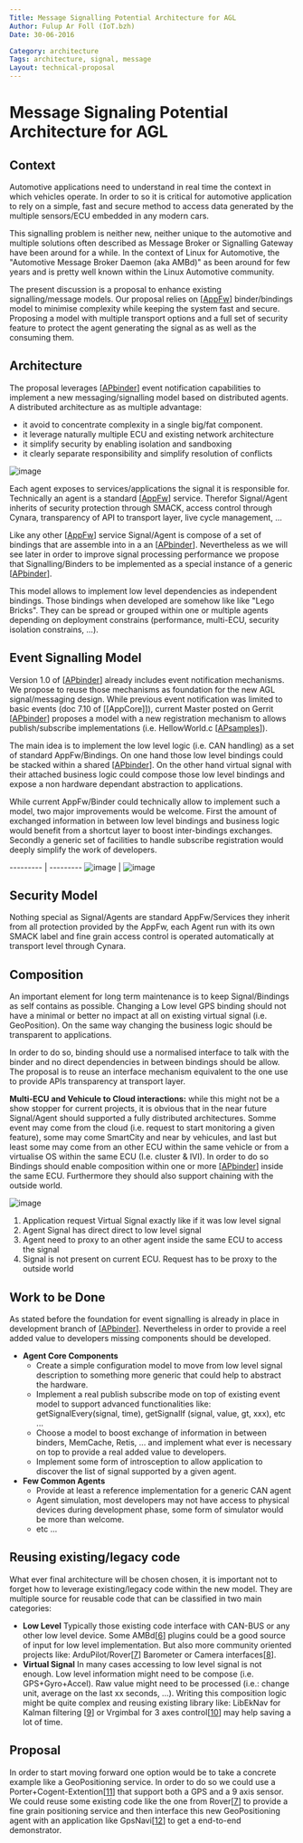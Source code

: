 ```yaml
---
Title: Message Signalling Potential Architecture for AGL
Author: Fulup Ar Foll (IoT.bzh)
Date: 30-06-2016

Category: architecture
Tags: architecture, signal, message
Layout: technical-proposal
---
```


# Message Signaling Potential Architecture for AGL

## Context

Automotive applications need to understand in real time the context in which 
vehicles operate. In order to so it is critical for automotive application to
rely on a simple, fast and secure method to access data generated by the multiple
sensors/ECU embedded in any modern cars.

This signalling problem is neither new, neither unique to the automotive and multiple
solutions often described as Message Broker or Signalling Gateway have been around
for a while. In the context of Linux for Automotive, the "Automotive Message Broker Daemon (aka AMBd)" 
as been around for few years and is pretty well known within the Linux Automotive community.

The present discussion is a proposal to enhance existing signalling/message models.
Our proposal relies on [[AppFw]] binder/bindings model to minimise complexity while keeping
the system fast and secure. Proposing a model with multiple transport options and a full
set of security feature to protect the agent generating the signal as as well as the consuming them.

## Architecture

The proposal leverages [[APbinder]] event notification capabilities to
implement a new messaging/signalling model based on distributed agents.
A distributed architecture as as multiple advantage:
- it avoid to concentrate complexity in a single big/fat component.
- it leverage naturally multiple ECU and existing network architecture
- it simplify security by enabling isolation and sandboxing
- it clearly separate responsibility and simplify resolution of conflicts

![image](./distributed-arch.svg "Distributed Architecture")

Each agent exposes to services/applications the signal it is responsible for. Technically an agent is 
a standard [[AppFw]] service. Therefor Signal/Agent inherits of security protection through SMACK, access control through Cynara, transparency of API to transport layer, live cycle management, ...

Like any other [[AppFw]] service Signal/Agent is compose of a set of bindings that are assemble into in a an [[APbinder]]. Nevertheless as we will see later in order to improve signal processing performance we propose that Signalling/Binders to be implemented as a special instance of a generic [[APbinder]].

This model allows to implement low level dependencies as independent bindings. Those bindings when developed are somehow like  like "Lego Bricks". They can be spread or grouped within one or multiple agents depending on deployment constrains (performance, multi-ECU, security isolation constrains, ...).

## Event Signalling Model

Version 1.0 of [[APbinder]] already includes event notification mechanisms. We propose to reuse those mechanisms as foundation for the new AGL signal/messaging design. While previous event notification was limited to basic events (doc 7.10 of [[AppCore]]), current Master posted on Gerrit [[APbinder]] proposes a model with a new registration mechanism to allows publish/subscribe implementations (i.e. HellowWorld.c [[APsamples]]).

The main idea is to implement the low level logic (i.e. CAN handling) as a set of standard AppFw/Bindings. On one hand those low level bindings could be stacked within a shared [[APbinder]]. On the other hand virtual signal with their attached business logic could compose those low level bindings and expose a non hardware dependant abstraction to applications.

While current AppFw/Binder could technically allow to implement such a model, two major improvements would be welcome. First the amount of exchanged information in between low level bindings and business logic would benefit from a shortcut layer to boost inter-bindings exchanges. Secondly a generic set of facilities to handle subscribe registration would deeply simplify the work of developers.

--------- | ---------
![image](./agent-arch.svg "Agent Architecture") | ![image](./agent-sample.svg "Agent Architecture")

## Security Model

Nothing special as Signal/Agents are standard AppFw/Services they inherit from all protection provided by the AppFw, each Agent run with its own SMACK label and fine grain access control is operated automatically at transport level through Cynara.

## Composition

An important element for long term maintenance is to keep Signal/Bindings as self contains as possible.  Changing a Low level GPS binding should not have a minimal or better no impact at all on existing virtual signal (i.e. GeoPosition). On the same way changing the business logic should be transparent to applications.

In order to do so, binding should use a normalised interface to talk with the binder and no direct dependencies in between  bindings should be allow. The proposal is to reuse an interface mechanism equivalent to the one use to provide APIs transparency at transport layer. 

**Multi-ECU and Vehicule to Cloud interactions:** while this might not be a show stopper for current projects, it is obvious that in the near future Signal/Agent should supported a fully distributed architectures. 
Somme event may come from the cloud (i.e. request to start monitoring a given feature), some may come SmartCity and near by vehicules, and last but least some may come from an other ECU within the same vehicle or from a virtualise OS within the same ECU (I.e. cluster & IVI). 
In order to do so Bindings should enable composition within one or more [[APbinder]] inside the same ECU. Furthermore they should also support chaining with the outside world.

![image](./cloud-arch.svg "CLoud & Multi-ECU Architecture")

1. Application request Virtual Signal exactly like if it was low level signal
2. Agent Signal has direct direct to low level signal
3. Agent need to proxy to an other agent inside the same ECU to access the signal
4. Signal is not present on current ECU. Request has to be proxy to the outside world

## Work to be Done

As stated before the foundation for event signalling is already in place in development branch of [[APbinder]]. Nevertheless in order to provide a reel added value to developers missing components should be developed.

- **Agent Core Components**
    - Create a simple configuration model to move from low level signal description to something more generic that could help to abstract the hardware.
    - Implement a real publish subscribe mode on top of existing event model to support advanced functionalities like: getSignalEvery(signal, time), getSignalIf (signal, value, gt, xxx), etc ...
    - Choose a model to boost exchange of information in between binders, MemCache, Retis, ... and implement what ever is necessary on top to provide a real added value to developers.
    - Implement some form of introsception to allow application to discover the list of signal supported by a given agent.
- **Few Common Agents**
    - Provide at least a reference implementation for a generic CAN agent
    - Agent simulation, most developers may not have access to physical devices during development phase, some form of simulator would be more than welcome.
    - etc ...

## Reusing existing/legacy code

What ever final architecture will be chosen chosen, it is important not to forget how to leverage existing/legacy code within the new model. They are multiple source for reusable code that can be classified in two main categories:

- **Low Level** Typically those existing code interface with CAN-BUS or any other low level device. Some AMBd[[6]] plugins could be a good source of input for low level implementation. But also more community oriented projects like: ArduPilot/Rover[[7]] Barometer or Camera interfaces[[8]].
- **Virtual Signal** In many cases accessing to low level signal is not enough. Low level information might need to be compose (i.e. GPS+Gyro+Accel). Raw value might need to be processed (i.e.: change unit, average on the last xx seconds, ...). Writing this composition logic might be quite complex and reusing existing library like: LibEkNav for Kalman filtering [[9]] or Vrgimbal for 3 axes control[[10]] may help saving a lot of time.

## Proposal

In order to start moving forward one option would be to take a concrete example like a GeoPositioning service. In order to do so we could use a Porter+Cogent-Extention[[11]] that support both a GPS and a 9 axis sensor. We could  reuse some existing code like the one from Rover[[7]] to provide a fine grain positioning service and then interface this new GeoPositioning agent with an application like GpsNavi[[12]] to get a end-to-end demonstrator.



[AppFw]:  http://iot.bzh/download/public/2016/appfw/01_Introduction-to-AppFW-for-AGL-1.0.pdf "Application Framework"
[APcore]:  http://iot.bzh/download/public/2016/appfw/03_Documentation-AppFW-Core-1.0.pdf "AppFw Core"
[APmain]:  https://gerrit.automotivelinux.org/gerrit/#/q/project:src/app-framework-main "AppFw Main"
[APbinder]:  https://gerrit.automotivelinux.org/gerrit/#/q/project:src/app-framework-binder "AppFw Binder"
[APsamples]:  https://gerrit.automotivelinux.org/gerrit/gitweb?p=src/app-framework-binder.git;a=tree;f=bindings/samples "AppFw Samples"
[6]:  https://github.com/otcshare/automotive-message-broker
[7]:  http://ardupilot.org/rover/index.html
[8]:  https://github.com/ArduPilot/ardupilot/tree/master/libraries
[9]:  https://bitbucket.org/jbrandmeyer/libeknav/wiki/Home
[10]: http://ardupilot.org/rover/docs/common-vrgimbal.html
[11]: http://elinux.org/R-Car/Boards/Porter:PEXT01
[12]: https://github.com/gpsnavi/gpsnavi

